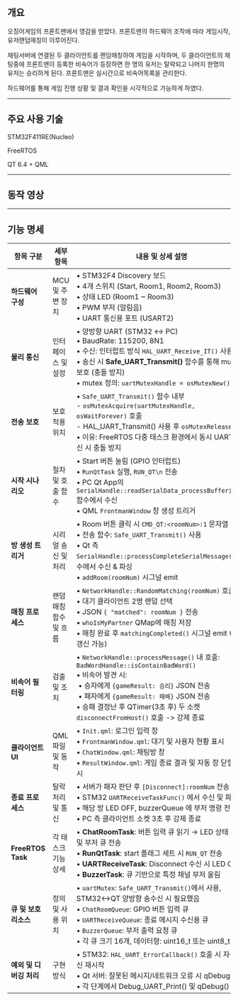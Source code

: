 
## 개요

오징어게임의 프론트맨에서 영감을 받았다. 프론트맨의 하드웨어 조작에 따라 게임시작, 유저랜덤매칭이 이루어진다.

채팅서버에 연결된 두 클라이언트를 랜덤매칭하여 게임을 시작하며, 두 클라이언트의 채팅중에 프론트맨이 등록한 비속어가 등장하면 한 명의 유저는 탈락되고 나머지 한명의 유저는 승리하게 된다.
프론트맨은 실시간으로 비속어목록을 관리한다.

하드웨어를 통해 게임 진행 상황 및 결과 확인을 시각적으로 가능하게 하였다.

---

## 주요 사용 기술

STM32F411RE(Nucleo)

FreeRTOS

QT 6.4 + QML

---


## 동작 영상 


---

## 기능 명세

| 항목 구분 | 세부 항목 | 내용 및 상세 설명 |
|---|---|---|
| **하드웨어 구성** | MCU 및 주변 장치 | • STM32F4 Discovery 보드 <br> • 4개 스위치 (Start, Room1, Room2, Room3) <br> • 상태 LED (Room1 ~ Room3) <br> • PWM 부저 (알림음) <br> • UART 통신용 포트 (USART2) |
| **물리 통신** | 인터페이스 및 설정 | • 양방향 UART (STM32 ↔ PC) <br> • BaudRate: 115200, 8N1 <br> • 수신: 인터럽트 방식 `HAL_UART_Receive_IT()` 사용 <br> • 송신 시 **Safe_UART_Transmit()** 함수를 통해 mutex 보호 (충돌 방지) <br> • mutex 정의: `uartMutexHandle = osMutexNew()` |
| **전송 보호** | 보호 적용 위치 | • `Safe_UART_Transmit()` 함수 내부 <br>   - `osMutexAcquire(uartMutexHandle, osWaitForever)` 호출 <br>   - HAL_UART_Transmit() 사용 후 `osMutexRelease()` <br> • 이유: FreeRTOS 다중 태스크 환경에서 동시 UART 송신 시 충돌 방지 |
| **시작 시나리오** | 절차 및 호출 함수 | • Start 버튼 눌림 (GPIO 인터럽트) <br> • `RunQtTask` 실행, `RUN_QT\n` 전송 <br> • PC Qt App의 `SerialHandle::readSerialData_processBuffering()` 함수에서 수신 <br> • QML `FrontmanWindow` 창 생성 트리거 |
| **방 생성 트리거** | 시리얼 송신 및 처리 | • Room 버튼 클릭 시 `CMD_QT:<roomNum>:1` 문자열 전송 <br> • 전송 함수: `Safe_UART_Transmit()` 사용 <br> • Qt 측 `SerialHandle::processCompleteSerialMessage()` 함수에서 수신 & 파싱 <br> • `addRoom(roomNum)` 시그널 emit |
| **매칭 프로세스** | 랜덤 매칭 함수 및 흐름 | • `NetworkHandle::RandomMatching(roomNum)` 호출 <br> • 대기 클라이언트 2명 랜덤 선택 <br> • JSON `{ "matched": roomNum }` 전송 <br> • `whoIsMyPartner` QMap에 매칭 저장 <br> • 매칭 완료 후 `matchingCompleted()` 시그널 emit (UI 갱신 가능) |
| **비속어 필터링** | 검출 및 조치 | • `NetworkHandle::processMessage()` 내 호출: `BadWordHandle::isContainBadWord()` <br> • 비속어 발견 시: <br>  &nbsp;• 승자에게 `{gameResult: 승리}` JSON 전송 <br>  &nbsp;• 패자에게 `{gameResult: 패배}` JSON 전송 <br> • 승패 결정난 후 QTimer(3초 후) 두 소켓 `disconnectFromHost()` 호출 -> 강제 종료 |
| **클라이언트 UI** | QML 파일 및 동작 | • `Init.qml`: 로그인 입력 창 <br> • `FrontmanWindow.qml`: 대기 및 사용자 현황 표시 <br> • `ChatWindow.qml`: 채팅방 창 <br> • `ResultWindow.qml`: 게임 종료 결과 및 자동 창 닫힘 표시 |
| **종료 프로세스** | 탈락 처리 및 통신 | • 서버가 패자 판단 후 `[Disconnect]:roomNum` 전송 <br> • STM32 `UARTReceiveTaskFunc()` 에서 수신 및 파싱 <br> • 해당 방 LED OFF, buzzerQueue 에 부저 명령 전달 <br> • PC 측 클라이언트 소켓 3초 후 강제 종료 |
| **FreeRTOS Task** | 각 태스크 기능 상세 | • **ChatRoomTask**: 버튼 입력 큐 읽기 → LED 상태 변경 및 부저 큐 전송 <br> • **RunQtTask**: start 플래그 세트 시 `RUN_QT` 전송 <br> • **UARTReceiveTask**: Disconnect 수신 시 LED OFF <br> • **BuzzerTask**: 큐 기반으로 특정 채널 부저 울림 |
| **큐 및 보호 리소스** | 정의 및 사용 위치 | • `uartMutex`: `Safe_UART_Transmit()`에서 사용, STM32<->QT 양방향 송수신 시 필요했음 <br> • `ChatRoomQueue`: GPIO 버튼 입력 큐 <br> • `UARTReceiveQueue`: 종료 메시지 수신용 큐 <br> • `BuzzerQueue`: 부저 출력 요청 큐 <br> • 각 큐 크기 16개, 데이터형: uint16_t 또는 uint8_t |
| **예외 및 디버깅 처리** | 구현 방식 | • STM32: `HAL_UART_ErrorCallback()` 호출 시 자동 수신 재시작 <br> • Qt 서버: 잘못된 메시지/네트워크 오류 시 qDebug 로그 <br> • 각 단계에서 Debug_UART_Print() 및 qDebug() 호출 |
